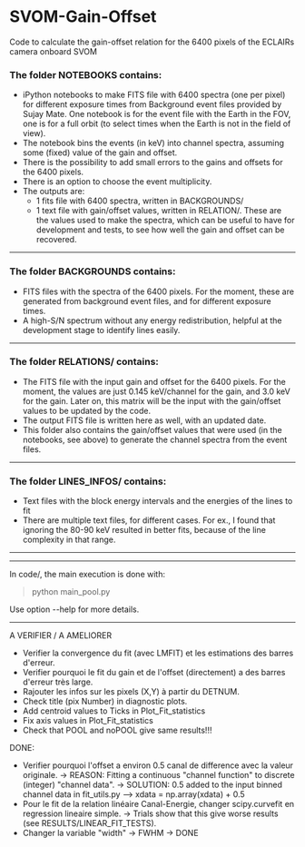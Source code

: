 # SVOM-Gain-Offset
Code to calculate the gain-offset relation for the 6400 pixels of the ECLAIRs camera onboard SVOM

### The folder NOTEBOOKS contains:

- iPython notebooks to make FITS file with 6400 spectra (one per pixel) for different exposure times from Background event files provided by Sujay Mate. One notebook is for the event file with the Earth in the FOV, one is for a full orbit (to select times when the Earth is not in the field of view).
- The notebook bins the events (in keV) into channel spectra, assuming some (fixed) value of the gain and offset.
- There is the possibility to add small errors to the gains and offsets for the 6400 pixels.
- There is an option to choose the event multiplicity.
- The outputs are:
   - 1 fits file with 6400 spectra, written in BACKGROUNDS/
   - 1 text file with gain/offset values, written in RELATION/. These are the values used to make the spectra, which can be useful to have for development and tests, to see how well the gain and offset can be recovered.

************************************************************************************

### The folder BACKGROUNDS contains:

- FITS files with the spectra of the 6400 pixels. For the moment, these are generated from background event files, and for different exposure times.
- A high-S/N spectrum without any energy redistribution, helpful at the development stage to identify lines easily.

************************************************************************************

### The folder RELATIONS/ contains:

- The FITS file with the input gain and offset for the 6400 pixels. For the moment, the values are just 0.145 keV/channel for the gain, and 3.0 keV for the gain. Later on, this matrix will be the input with the gain/offset values to be updated by the code.
- The output FITS file is written here as well, with an updated date.
- This folder also contains the gain/offset values that were used (in the notebooks, see above) to generate the channel spectra from the event files.

************************************************************************************

### The folder LINES_INFOS/ contains:

- Text files with the block energy intervals and the energies of the lines to fit
- There are multiple text files, for different cases.  For ex., I found that ignoring the 80-90 keV resulted in better fits, because of the line complexity in that range.

************************************************************************************
************************************************************************************


In code/, the main execution is done with:
> python main_pool.py 
>

Use option --help for more details.

************************************************************************************


A VERIFIER / A AMELIORER

- Verifier la convergence du fit (avec LMFIT) et les estimations des barres d'erreur.
- Verifier pourquoi le fit du gain et de l'offset (directement) a des barres d'erreur très large.
- Rajouter les infos sur les pixels (X,Y) à partir du DETNUM.
- Check title (pix Number) in diagnostic plots.
- Add centroid values to Ticks in Plot_Fit_statistics
- Fix axis values in Plot_Fit_statistics
- Check that POOL and noPOOL give same results!!!

DONE:
- Verifier pourquoi l'offset a environ 0.5 canal de difference avec la valeur originale.
    -> REASON:   Fitting a continuous "channel function" to discrete (integer) "channel data".
    -> SOLUTION: 0.5 added to the input binned channel data in fit_utils.py -->  xdata = np.array(xdata) + 0.5
- Pour le fit de la relation linéaire Canal-Energie, changer scipy.curvefit en regression lineaire simple.
    -> Trials show that this give worse results (see RESULTS/LINEAR_FIT_TESTS).
- Changer la variable "width" -> FWHM
    -> DONE

